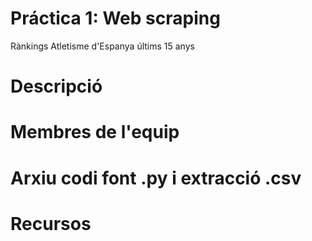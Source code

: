 # Práctica 1: Web scraping
Rànkings Atletisme d'Espanya últims 15 anys

# Descripció

# Membres de l'equip

# Arxiu codi font .py i extracció .csv

# Recursos

